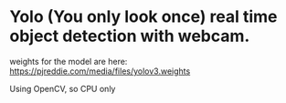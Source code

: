 # Yolo (You only look once) real time object detection with webcam.
weights for the model are here: https://pjreddie.com/media/files/yolov3.weights

Using OpenCV, so CPU only
